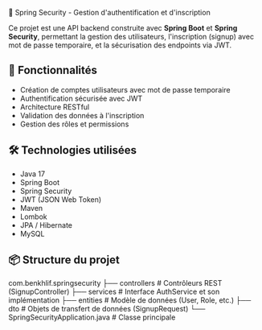 🔐 Spring Security - Gestion d'authentification et d'inscription

Ce projet est une API backend construite avec **Spring Boot** et **Spring Security**, permettant la gestion des utilisateurs, l'inscription (signup) avec mot de passe temporaire, et la sécurisation des endpoints via JWT.

## 🚀 Fonctionnalités

- Création de comptes utilisateurs avec mot de passe temporaire
- Authentification sécurisée avec JWT
- Architecture RESTful
- Validation des données à l'inscription
- Gestion des rôles et permissions

## 🛠️ Technologies utilisées

- Java 17
- Spring Boot
- Spring Security
- JWT (JSON Web Token)
- Maven
- Lombok
- JPA / Hibernate
- MySQL  
## 📦 Structure du projet

com.benkhlif.springsecurity
├── controllers # Contrôleurs REST (SignupController)
├── services # Interface AuthService et son implémentation
├── entities # Modèle de données (User, Role, etc.)
├── dto # Objets de transfert de données (SignupRequest)
└── SpringSecurityApplication.java # Classe principale
